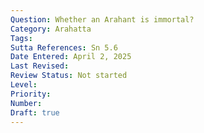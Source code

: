 ```yaml
---
Question: Whether an Arahant is immortal?
Category: Arahatta
Tags:
Sutta References: Sn 5.6
Date Entered: April 2, 2025
Last Revised:
Review Status: Not started
Level: 
Priority: 
Number: 
Draft: true
---
```

